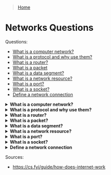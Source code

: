 > [Home](../README.md)

# Networks Questions

Questions:
- [What is a computer network?](#network)
- [What is a protocol and why use them?](#protocol)
- [What is a router?](#router)
- [What is a packet](#packet)
- [What is a data segment?](#segment)
- [What is a network resource?](#resource)
- [What is a port?](#port)
- [What is a socket?](#socket)
- [Define a network connection](#connection)


<!-- $Q:C -->
<details id="network">
<summary><b>What is a computer network?</b></summary>
<blockquote>

A computer network is a set of computers (and other electronical devices) connected to each other. Computers can be directly connected to each other, but most of the time computers will connect to a **router**. **Protocols** define how devices communicate.
</blockquote></details>


<!-- $Q:B -->
<details id="protocol">
<summary><b>What is a protocol and why use them?</b></summary>
<blockquote>
A set of rules and standards that define how information is exchanged between devices and systems.

**Advantage of protocols:** they allow communication between devices and systems from different manufacturers/vendors. For example, a web browser developed by one company can communicate with a web server developed by another company, as long as they both adhere to the HTTP protocol.
</blockquote></details>


<!-- $Q:C -->
<details id="router">
<summary><b>What is a router?</b></summary>
<blockquote>

A specialized computer that forwards data packets to the appropriate parts of a computer network.
</blockquote></details>


<!-- $Q:C -->
<details id="packet">
<summary><b>What is a packet?</b></summary>
<blockquote>

A block of data sent over a computer network.
</blockquote></details>


<!-- $Q:C -->
<details id="segment">
<summary><b>What is a data segment?</b></summary>
<blockquote>

Data is typically transmitted in segments, with each segment containing a sequence number and other metadata to ensure reliable delivery.
<!-- $TODO segment size: -->
<!-- $TODO window size: -->
</blockquote>
</details>


<!-- $Q:C -->
<details id="resource">
<summary><b>What is a network resource?</b></summary>
<blockquote>

Anything (file, application) that can be found and used on a network.
</blockquote></details>


<!-- $Q:C -->
<details id="port">
<summary><b>What is a port?</b></summary>
<blockquote>

Ports are used to identify the application or service running on a device. Each application or service is assigned a unique port number, allowing data to be sent to the correct destination.

Some important ports:
- Port 80: HTTP
- Port 443: HTTPS
</blockquote>
</details>


<!-- $Q:X -->
<details id="socket">
<summary><b>What is a socket?</b></summary>
<blockquote>

A socket is a combination of an IP address and a port number, representing a specific endpoint for communication. Sockets are used to establish connections between devices and transfer data between applications.
</blockquote>
</details>


<!-- $Q:B -->
<details id="connection">
<summary><b>Define a network connection</b></summary>
<blockquote>

Connections: A connection is established between two sockets when two devices want to communicate with each other. During the connection establishment process, the devices negotiate various parameters such as the maximum segment size and window size, which determine how data will be transmitted over the connection. Once a connection is established, data can be transferred between the applications running on each device.
</blockquote>
</details>

Sources:
- https://cs.fyi/guide/how-does-internet-work
